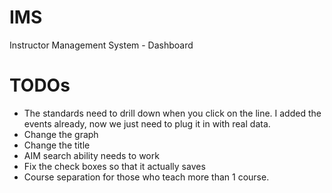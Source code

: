 # IMS
Instructor Management System - Dashboard

TODOs
======
 - The standards need to drill down when you click on the line. I added the events already, now we just need to plug it in with real data.
  - Change the graph
  - Change the title
 - AIM search ability needs to work
 - Fix the check boxes so that it actually saves
 - Course separation for those who teach more than 1 course.